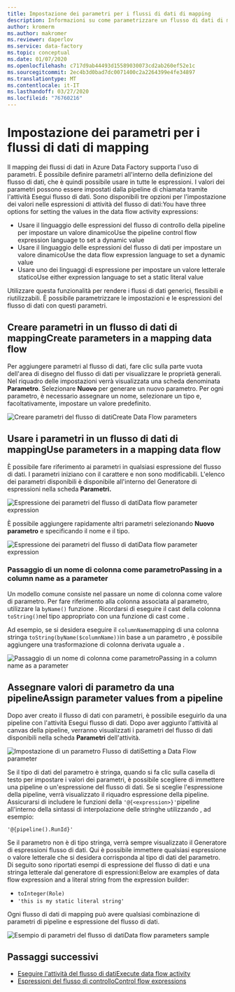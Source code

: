 ```yaml
---
title: Impostazione dei parametri per i flussi di dati di mapping
description: Informazioni su come parametrizzare un flusso di dati di mapping dalle pipeline di data factoryLearn how to parameterize a mapping data flow from data factory pipelines
author: kromerm
ms.author: makromer
ms.reviewer: daperlov
ms.service: data-factory
ms.topic: conceptual
ms.date: 01/07/2020
ms.openlocfilehash: c717d9ab44493d15589030073cd2ab260ef52e1c
ms.sourcegitcommit: 2ec4b3d0bad7dc0071400c2a2264399e4fe34897
ms.translationtype: MT
ms.contentlocale: it-IT
ms.lasthandoff: 03/27/2020
ms.locfileid: "76760216"
---
```

# <a name="parameterizing-mapping-data-flows"></a>Impostazione dei parametri per i flussi di dati di mapping

Il mapping dei flussi di dati in Azure Data Factory supporta l'uso di parametri. È possibile definire parametri all'interno della definizione del flusso di dati, che è quindi possibile usare in tutte le espressioni. I valori dei parametri possono essere impostati dalla pipeline di chiamata tramite l'attività Esegui flusso di dati. Sono disponibili tre opzioni per l'impostazione dei valori nelle espressioni di attività del flusso di dati:You have three options for setting the values in the data flow activity expressions:

* Usare il linguaggio delle espressioni del flusso di controllo della pipeline per impostare un valore dinamicoUse the pipeline control flow expression language to set a dynamic value
* Usare il linguaggio delle espressioni del flusso di dati per impostare un valore dinamicoUse the data flow expression language to set a dynamic value
* Usare uno dei linguaggi di espressione per impostare un valore letterale staticoUse either expression language to set a static literal value

Utilizzare questa funzionalità per rendere i flussi di dati generici, flessibili e riutilizzabili. È possibile parametrizzare le impostazioni e le espressioni del flusso di dati con questi parametri.

## <a name="create-parameters-in-a-mapping-data-flow"></a>Creare parametri in un flusso di dati di mappingCreate parameters in a mapping data flow

Per aggiungere parametri al flusso di dati, fare clic sulla parte vuota dell'area di disegno del flusso di dati per visualizzare le proprietà generali. Nel riquadro delle impostazioni verrà visualizzata una scheda denominata **Parametro**. Selezionare **Nuovo** per generare un nuovo parametro. Per ogni parametro, è necessario assegnare un nome, selezionare un tipo e, facoltativamente, impostare un valore predefinito.

![Creare parametri del flusso di datiCreate Data Flow parameters](media/data-flow/create-params.png "Creare parametri del flusso di datiCreate Data Flow parameters")

## <a name="use-parameters-in-a-mapping-data-flow"></a>Usare i parametri in un flusso di dati di mappingUse parameters in a mapping data flow 

È possibile fare riferimento ai parametri in qualsiasi espressione del flusso di dati. I parametri iniziano con il carattere e non sono modificabili. L'elenco dei parametri disponibili è disponibile all'interno del Generatore di espressioni nella scheda **Parametri.**

![Espressione dei parametri del flusso di datiData flow parameter expression](media/data-flow/parameter-expression.png "Espressione dei parametri del flusso di datiData flow parameter expression")

È possibile aggiungere rapidamente altri parametri selezionando **Nuovo parametro** e specificando il nome e il tipo.

![Espressione dei parametri del flusso di datiData flow parameter expression](media/data-flow/new-parameter-expression.png "Espressione dei parametri del flusso di datiData flow parameter expression")

### <a name="passing-in-a-column-name-as-a-parameter"></a>Passaggio di un nome di colonna come parametroPassing in a column name as a parameter

Un modello comune consiste nel passare un nome di colonna come valore di parametro. Per fare riferimento alla colonna associata al parametro, utilizzare la `byName()` funzione . Ricordarsi di eseguire il cast della colonna `toString()`nel tipo appropriato con una funzione di cast come .

Ad esempio, se si desidera eseguire il `columnName`mapping di una colonna stringa `toString(byName($columnName))`in base a un parametro , è possibile aggiungere una trasformazione di colonna derivata uguale a .

![Passaggio di un nome di colonna come parametroPassing in a column name as a parameter](media/data-flow/parameterize-column-name.png "Passaggio di un nome di colonna come parametroPassing in a column name as a paramete")

## <a name="assign-parameter-values-from-a-pipeline"></a>Assegnare valori di parametro da una pipelineAssign parameter values from a pipeline

Dopo aver creato il flusso di dati con parametri, è possibile eseguirlo da una pipeline con l'attività Esegui flusso di dati. Dopo aver aggiunto l'attività al canvas della pipeline, verranno visualizzati i parametri del flusso di dati disponibili nella scheda **Parametri** dell'attività.

![Impostazione di un parametro Flusso di datiSetting a Data Flow parameter](media/data-flow/parameter-assign.png "Impostazione di un parametro Flusso di datiSetting a Data Flow parameter")

Se il tipo di dati del parametro è stringa, quando si fa clic sulla casella di testo per impostare i valori dei parametri, è possibile scegliere di immettere una pipeline o un'espressione del flusso di dati. Se si sceglie l'espressione della pipeline, verrà visualizzato il riquadro espressione della pipeline. Assicurarsi di includere le funzioni della `'@{<expression>}'`pipeline all'interno della sintassi di interpolazione delle stringhe utilizzando , ad esempio:

```'@{pipeline().RunId}'```

Se il parametro non è di tipo stringa, verrà sempre visualizzato il Generatore di espressioni flusso di dati. Qui è possibile immettere qualsiasi espressione o valore letterale che si desidera corrisponda al tipo di dati del parametro. Di seguito sono riportati esempi di espressione del flusso di dati e una stringa letterale dal generatore di espressioni:Below are examples of data flow expression and a literal string from the expression builder:

* ```toInteger(Role)```
* ```'this is my static literal string'```

Ogni flusso di dati di mapping può avere qualsiasi combinazione di parametri di pipeline e espressione del flusso di dati. 

![Esempio di parametri del flusso di datiData flow parameters sample](media/data-flow/parameter-example.png "Esempio di parametri del flusso di datiData flow parameters sample")



## <a name="next-steps"></a>Passaggi successivi
* [Eseguire l'attività del flusso di datiExecute data flow activity](control-flow-execute-data-flow-activity.md)
* [Espressioni del flusso di controlloControl flow expressions](control-flow-expression-language-functions.md)
